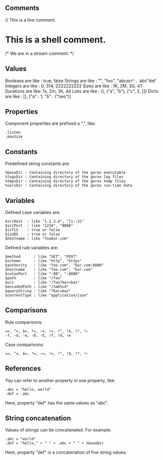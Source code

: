 Comments
--------

  // This is a line comment.
  # This is a shell comment.
  /*
    We are in
	a stream comment.
  */

Values
------

  Booleans are like : true, false
  Strings are like  : "", "foo", "abc`def", `abc"def`
  Integers are like : 0, 314, 2222222222
  Sizes are like    : 1K, 2M, 3G, 4T
  Durations are like: 1s, 2m, 3h, 4d
  Lists are like    : (), ("a", "b"), ("c", 2, [])
  Dicts are like    : [], ["a" : 1, "b" : ("two")]

Properties
----------

  Component properties are prefixed a ".", like:

    .listen
    .maxSize

Constants
---------

  Predefined string constants are:

    %baseDir : Containing directory of the gorox executable
    %logsDir : Containing directory of the gorox log files
    %tmpsDir : Containing directory of the gorox temp files
    %varsDir : Containing directory of the gorox run-time data

Variables
---------

  Defined case variables are:

    $srcHost  : like "1.2.3.4", "[1::3]"
    $srcPort  : like "1234", "8888"
    $isTLS    : true or false
    $isUDS    : true or false
    $hostname : like "foobar.com"

  Defined rule variables are:

    $method      : like "GET", "POST"
    $scheme      : like "http", "https"
    $authority   : like "foo.com", "bar.com:8080"
    $hostname    : like "foo.com", "bar.com"
    $colonPort   : like ":80", ":8080"
    $path        : like "/foo"
    $uri         : like "/foo?bar=baz"
    $encodedPath : like "/%ab%cd"
    $queryString : like "?bar=baz"
    $contentType : like "application/json"

Comparisons
-----------

  Rule comparisons:

    ==, ^=, $=, *=, ~=, !=, !^, !$, !*, !~
    -f, -d, -e, -D, -E, !f, !d, !e

  Case comparisons:

    ==, ^=, $=, *=, ~=, !=, !^, !$, !*, !~

References
----------

  You can refer to another property in one property, like:

    .abc = "hello, world"
    .def = .abc

  Here, property "def" has the same values as "abc".

String concatenation
--------------------

  Values of strings can be concatenated. For example:

    .abc = "world"
    .def = "hello," + " " + .abc + " " + %baseDir

  Here, property "def" is a concatenation of five string values.
